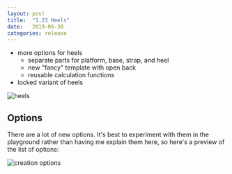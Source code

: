 ```yaml
---
layout: post
title:  "1.23 Heels"
date:   2019-06-30
categories: release
---
```


- more options for heels
    - separate parts for platform, base, strap, and heel
    - new "fancy" template with open back
    - reusable calculation functions
- locked variant of heels

![heels](https://i.imgur.com/e4qGDq6.png)

## Options

There are a lot of new options. It's best to experiment with them
in the playground rather than having me explain them here, so here's
a preview of the list of options:

![creation options](https://i.imgur.com/e0s6WOA.png)
